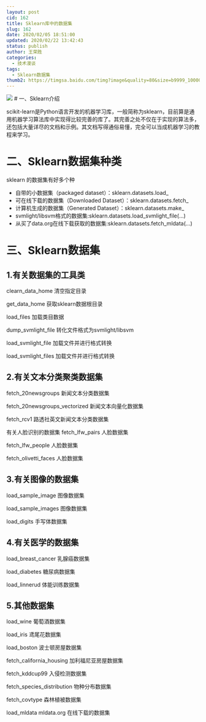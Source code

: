```yaml
---
layout: post
cid: 162
title: Sklearn库中的数据集
slug: 162
date: 2020/02/05 18:51:00
updated: 2020/02/22 13:42:43
status: publish
author: 王荣胜
categories: 
  - 技术漫谈
tags: 
  - Sklearn数据集
thumb2: https://timgsa.baidu.com/timg?image&quality=80&size=b9999_10000&sec=1580909928222&di=b7a97203e34335e91ac43724e1f2c9c2&imgtype=jpg&src=http%3A%2F%2Fimg2.imgtn.bdimg.com%2Fit%2Fu%3D3536984232%2C2744351326%26fm%3D214%26gp%3D0.jpg
---
```



<!--more-->
<img src="https://timgsa.baidu.com/timg?image&quality=80&size=b9999_10000&sec=1580909928222&di=b7a97203e34335e91ac43724e1f2c9c2&imgtype=jpg&src=http%3A%2F%2Fimg2.imgtn.bdimg.com%2Fit%2Fu%3D3536984232%2C2744351326%26fm%3D214%26gp%3D0.jpg">
# 一、Sklearn介绍

scikit-learn是Python语言开发的机器学习库，一般简称为sklearn，目前算是通用机器学习算法库中实现得比较完善的库了。其完善之处不仅在于实现的算法多，还包括大量详尽的文档和示例。其文档写得通俗易懂，完全可以当成机器学习的教程来学习。

# 二、Sklearn数据集种类

sklearn 的数据集有好多个种

- 自带的小数据集（packaged dataset）：sklearn.datasets.load_<name>
- 可在线下载的数据集（Downloaded Dataset）：sklearn.datasets.fetch_<name>
- 计算机生成的数据集（Generated Dataset）：sklearn.datasets.make_<name>
- svmlight/libsvm格式的数据集:sklearn.datasets.load_svmlight_file(...)
- 从买了data.org在线下载获取的数据集:sklearn.datasets.fetch_mldata(...)

# 三、Sklearn数据集

## 1.有关数据集的工具类

clearn_data_home 清空指定目录

get_data_home 获取sklearn数据根目录

load_files 加载类目数据

dump_svmlight_file 转化文件格式为svmlight/libsvm

load_svmlight_file 加载文件并进行格式转换

load_svmlight_files 加载文件并进行格式转换

## 2.有关文本分类聚类数据集

fetch_20newsgroups 新闻文本分类数据集

fetch_20newsgroups_vectorized 新闻文本向量化数据集

fetch_rcv1 路透社英文新闻文本分类数据集

有关人脸识别的数据集
fetch_lfw_pairs 人脸数据集

fetch_lfw_people 人脸数据集

fetch_olivetti_faces 人脸数据集

## 3.有关图像的数据集

load_sample_image 图像数据集

load_sample_images 图像数据集

load_digits 手写体数据集

## 4.有关医学的数据集

load_breast_cancer 乳腺癌数据集

load_diabetes 糖尿病数据集

load_linnerud 体能训练数据集

## 5.其他数据集

load_wine 葡萄酒数据集

load_iris 鸢尾花数据集

load_boston 波士顿房屋数据集

fetch_california_housing 加利福尼亚房屋数据集

fetch_kddcup99 入侵检测数据集

fetch_species_distribution 物种分布数据集

fetch_covtype 森林植被数据集

load_mldata mldata.org 在线下载的数据集